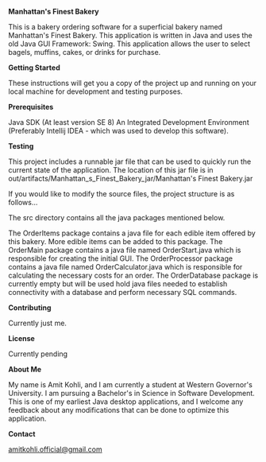 **Manhattan's Finest Bakery**

This is a bakery ordering software for a superficial bakery named Manhattan's Finest Bakery. This application is written in Java and uses the old Java GUI Framework: Swing. This application allows the user to select bagels, muffins, cakes, or drinks for purchase.

**Getting Started**

These instructions will get you a copy of the project up and running on your local machine for development and testing purposes.

**Prerequisites**

Java SDK (At least version SE 8)
An Integrated Development Environment (Preferably Intellij IDEA - which was used to develop this software).

**Testing**

This project includes a runnable jar file that can be used to quickly run the current state of the application. The location of this jar file is in out/artifacts/Manhattan_s_Finest_Bakery_jar/Manhattan's Finest Bakery.jar

If you would like to modify the source files, the project structure is as follows...

The src directory contains all the java packages mentioned below.

The OrderItems package contains a java file for each edible item offered by this bakery. More edible items can be added to this package.
The OrderMain package contains a java file named OrderStart.java which is responsible for creating the initial GUI.
The OrderProcessor package contains a java file named OrderCalculator.java which is responsible for calculating the necessary costs for an order.
The OrderDatabase package is currently empty but will be used hold java files needed to establish connectivity with a database and perform necessary SQL commands.

**Contributing**

Currently just me.

**License**

Currently pending

**About Me**

My name is Amit Kohli, and I am currently a student at Western Governor's University. I am pursuing a Bachelor's in Science in Software Development. This is one of my earliest Java desktop applications, and I welcome any feedback about any modifications that can be done to optimize this application.

**Contact**

amitkohli.official@gmail.com
